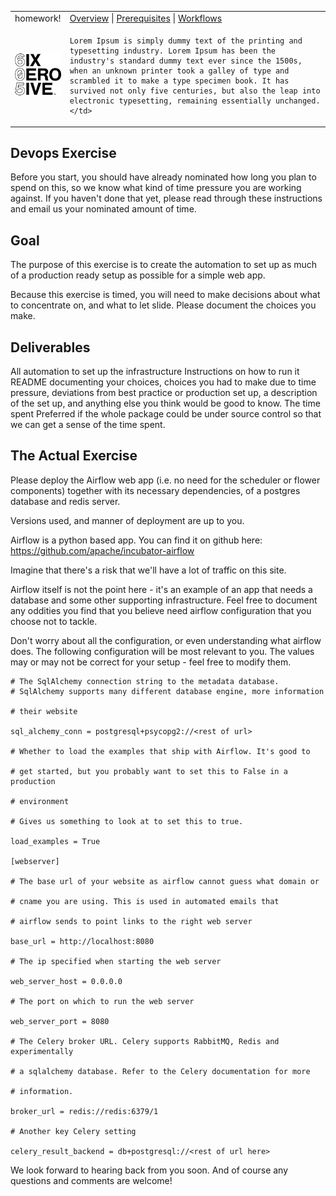 <table>
  <tr><td>
  homework!
  </td>
    <td>
        <a href=#overview>Overview</a> |
        <a href=#prerequisites>Prerequisites</a> |
        <a href=#workflows>Workflows</a>
    </td>
  </tr>
  <tr>
    <td width=15%>
    <img src=img/icon.png style="width:150px"></td>
    <td>

    Lorem Ipsum is simply dummy text of the printing and typesetting industry. Lorem Ipsum has been the industry's standard dummy text ever since the 1500s, when an unknown printer took a galley of type and scrambled it to make a type specimen book. It has survived not only five centuries, but also the leap into electronic typesetting, remaining essentially unchanged.
    </td>
  </tr>
</table>

## Devops Exercise

Before you start, you should have already nominated how long you plan to spend on this, so we know what kind of time pressure you are working against. If you haven't done that yet, please read through these instructions and email us your nominated amount of time.


## Goal
The purpose of this exercise is to create the automation to set up as much of a production ready setup as possible for a simple web app.

Because this exercise is timed, you will need to make decisions about what to concentrate on, and what to let slide. Please document the choices you make.


## Deliverables
All automation to set up the infrastructure
Instructions on how to run it
README documenting your choices, choices you had to make due to time pressure, deviations from best practice or production set up, a description of the set up, and anything else you think would be good to know.
The time spent
Preferred if the whole package could be under source control so that we can get a sense of the time spent.


## The Actual Exercise

Please deploy the Airflow web app (i.e. no need for the scheduler or flower components) together with its necessary dependencies, of a postgres database and redis server.

Versions used, and manner of deployment are up to you.

Airflow is a python based app. You can find it on github here: https://github.com/apache/incubator-airflow

Imagine that there's a risk that we'll have a lot of traffic on this site.

Airflow itself is not the point here - it's an example of an app that needs a database and some other supporting infrastructure. Feel free to document any oddities you find that you believe need airflow configuration that you choose not to tackle.

Don't worry about all the configuration, or even understanding what airflow does. The following configuration will be most relevant to you. The values may or may not be correct for your setup - feel free to modify them.


```
# The SqlAlchemy connection string to the metadata database.
# SqlAlchemy supports many different database engine, more information

# their website

sql_alchemy_conn = postgresql+psycopg2://<rest of url>

# Whether to load the examples that ship with Airflow. It's good to

# get started, but you probably want to set this to False in a production

# environment

# Gives us something to look at to set this to true.

load_examples = True

[webserver]

# The base url of your website as airflow cannot guess what domain or

# cname you are using. This is used in automated emails that

# airflow sends to point links to the right web server

base_url = http://localhost:8080

# The ip specified when starting the web server

web_server_host = 0.0.0.0

# The port on which to run the web server

web_server_port = 8080

# The Celery broker URL. Celery supports RabbitMQ, Redis and experimentally

# a sqlalchemy database. Refer to the Celery documentation for more

# information.

broker_url = redis://redis:6379/1

# Another key Celery setting

celery_result_backend = db+postgresql://<rest of url here>

```

We look forward to hearing back from you soon. And of course any questions and comments are welcome!
